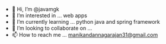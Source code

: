 - 👋 Hi, I’m @javamgk
- 👀 I’m interested in ... web apps 
- 🌱 I’m currently learning ... python java and spring framework
- 💞️ I’m looking to collaborate on ...
- 📫 How to reach me ... manikandannagarajan31@gmail.com

<!---
javamgk/javamgk is a ✨ special ✨ repository because its `README.md` (this file) appears on your GitHub profile.
You can click the Preview link to take a look at your changes.
--->
